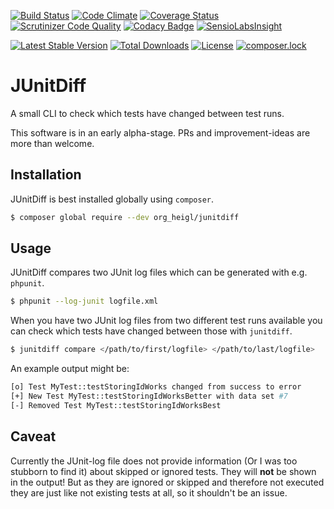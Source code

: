 [![Build Status](https://travis-ci.org/heiglandreas/JUnitDiff.svg?branch=master)](https://travis-ci.org/heiglandreas/JUnitDiff)
[![Code Climate](https://codeclimate.com/github/heiglandreas/JUnitDiff/badges/gpa.svg)](https://codeclimate.com/github/heiglandreas/JUnitDiff)
[![Coverage Status](https://coveralls.io/repos/github/heiglandreas/JUnitDiff/badge.svg?branch=master)](https://coveralls.io/github/heiglandreas/JUnitDiff?branch=master)
[![Scrutinizer Code Quality](https://scrutinizer-ci.com/g/heiglandreas/JUnitDiff/badges/quality-score.png?b=master)](https://scrutinizer-ci.com/g/heiglandreas/JUnitDiff/?branch=master)
[![Codacy Badge](https://api.codacy.com/project/badge/Grade/1a2e1db4315f42efb79056e3f6c6bcbb)](https://www.codacy.com/app/github_70/JUnitDiff?utm_source=github.com&amp;utm_medium=referral&amp;utm_content=heiglandreas/JUnitDiff&amp;utm_campaign=Badge_Grade)
[![SensioLabsInsight](https://insight.sensiolabs.com/projects/46c6fa0c-fcfd-468f-82e1-2c23256e1cd6/mini.png)](https://insight.sensiolabs.com/projects/46c6fa0c-fcfd-468f-82e1-2c23256e1cd6)

[![Latest Stable Version](https://poser.pugx.org/org_heigl/junitdiff/v/stable)](https://packagist.org/packages/org_heigl/junitdiff)
[![Total Downloads](https://poser.pugx.org/org_heigl/junitdiff/downloads)](https://packagist.org/packages/org_heigl/junitdiff)
[![License](https://poser.pugx.org/org_heigl/junitdiff/license)](https://packagist.org/packages/org_heigl/junitdiff)
[![composer.lock](https://poser.pugx.org/org_heigl/junitdiff/composerlock)](https://packagist.org/packages/org_heigl/junitdiff)

# JUnitDiff

A small CLI to check which tests have changed between test runs.

This software is in an early alpha-stage. PRs and improvement-ideas are more than welcome.

## Installation

JUnitDiff is best installed globally using `composer`.

```bash
$ composer global require --dev org_heigl/junitdiff
```

## Usage

JUnitDiff compares two JUnit log files which can be generated with e.g. `phpunit`.

```bash
$ phpunit --log-junit logfile.xml
```

When you have two JUnit log files from two different test runs available you can check which tests have changed between those with `junitdiff`.

```bash
$ junitdiff compare </path/to/first/logfile> </path/to/last/logfile>
```

An example output might be:

```bash
[o] Test MyTest::testStoringIdWorks changed from success to error
[+] New Test MyTest::testStoringIdWorksBetter with data set #7
[-] Removed Test MyTest::testStoringIdWorksBest
```

## Caveat

Currently the JUnit-log file does not provide information (Or I was too stubborn to find it)
about skipped or ignored tests. They will **not** be shown in the output! But as they are
ignored or skipped and therefore not executed they are just like not existing tests at
all, so it shouldn't be an issue.
